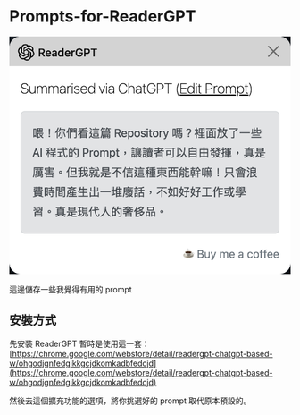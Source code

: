# Prompts-for-ReaderGPT

<img src="github.com_evenwu_Prompts-for-ReaderGPT.png" style="width:50%;height:auto;min-width:100%;" />

這邊儲存一些我覺得有用的 prompt

## 安裝方式

先安裝 ReaderGPT 暫時是使用這一套：
[https://chrome.google.com/webstore/detail/readergpt-chatgpt-based-w/ohgodjgnfedgikkgcjdkomkadbfedcjd](https://chrome.google.com/webstore/detail/readergpt-chatgpt-based-w/ohgodjgnfedgikkgcjdkomkadbfedcjd)

然後去這個擴充功能的選項，將你挑選好的 prompt 取代原本預設的。

